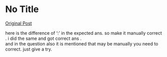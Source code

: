 # No Title

[Original Post](https://discourse.onlinedegree.iitm.ac.in/t/165959/163)

<p>here is the difference of  ‘:’ in the expected ans. so make it manually correct . i did the same and got correct ans .<br>
and in the question also it is mentioned that may be manually you need to correct.  just give a try.</p>